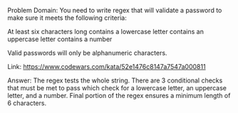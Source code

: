 Problem Domain: You need to write regex that will validate a password to make sure it meets the following criteria:

At least six characters long
contains a lowercase letter
contains an uppercase letter
contains a number

Valid passwords will only be alphanumeric characters.

Link: https://www.codewars.com/kata/52e1476c8147a7547a000811

Answer: The regex tests the whole string. There are 3 conditional checks that must be met to pass which check for a lowercase letter, an uppercase letter, and a number. Final portion of the regex ensures a minimum length of 6 characters.